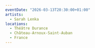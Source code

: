 ```yaml
---
eventDate: "2026-03-13T20:30:00+01:00"
artists:
  - Sarah Lenka
locations:
  - Théâtre Durance
  - Château-Arnoux-Saint-Auban
  - France
---
```

